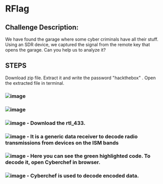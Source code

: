 # RFlag
## Challenge Description:
We have found the garage where some cyber criminals have all their stuff. Using an SDR device, we captured the signal from the remote key that opens the garage. Can you help us to analyze it?

## STEPS
Download zip file. Extract it and write the password "hackthebox" . Open the extracted file in terminal.
### ![image](https://github.com/user-attachments/assets/340a4629-81f4-47d9-90c6-0461ce6d283e)
### ![image](https://github.com/user-attachments/assets/154060fc-7136-40a5-9500-8db528d54e44)
### ![image](https://github.com/user-attachments/assets/da9c1ecf-c207-4c90-a94d-0ffb56cbd3c2) - Download the rtl_433.
### ![image](https://github.com/user-attachments/assets/b65054b5-406d-4974-99c7-9275d260592a) - It is a generic data receiver to decode radio transmissions from devices on the ISM bands
### ![image](https://github.com/user-attachments/assets/6cd50e41-7662-482c-b0a8-d7de652dd1b8) - Here you can see the green highlighted code. To decode it, open Cyberchef in browser.
### ![image](https://github.com/user-attachments/assets/7dc5457b-16a7-4555-852f-3c45f6aa3465) - Cyberchef is used to decode encoded data. 
